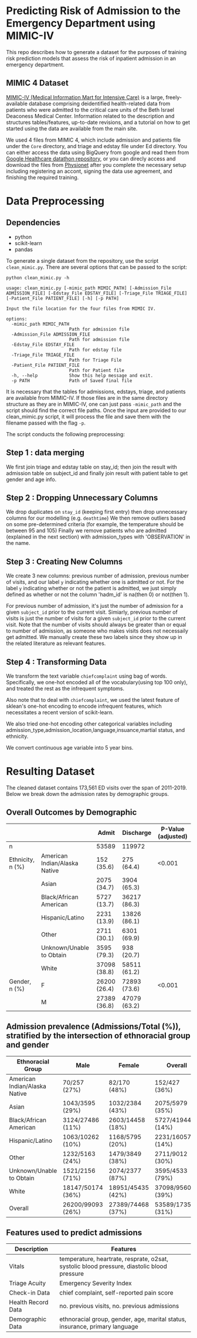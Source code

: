 # Predicting Risk of Admission to the Emergency Department using MIMIC-IV

This repo describes how to generate a dataset for the purposes of training risk prediction models that assess the risk of inpatient admission in an emergency department. 

## MIMIC 4 Dataset

[MIMIC-IV (Medical Information Mart for Intensive Care)](https://mimic.mit.edu/docs/iv/) is a large, freely-available database comprising deidentified health-related data from patients who were admitted to the critical care units of the Beth Israel Deaconess Medical Center. 
Information related to the description and structures tables/features, up-to-date revisions, and a tutorial on how to get started using the data are available from the main site.

We used 4 files from MIMIC 4, which include admission and patients file under the `Core` directory, and triage and edstay file under Ed directory. 
You can either access the data using BigQuery from google and read them from [Google Healthcare datathon repository](https://github.com/GoogleCloudPlatform/healthcare), or you can direcly access and download the files from [Physionet](https://physionet.org/content/mimiciv/1.0/) after you complete the necessary setup including registering an accont, signing the data use agreement, and finishing the required training.

# Data Preprocessing

## Dependencies

- python 
- scikit-learn 
- pandas

To generate a single dataset from the repository, use the script `clean_mimic.py`. 
There are several options that can be passed to the script:

```
python clean_mimic.py -h

usage: clean_mimic.py [-mimic_path MIMIC_PATH] [-Admission_File ADMISSION_FILE] [-Edstay_File EDSTAY_FILE] [-Triage_File TRIAGE_FILE] [-Patient_File PATIENT_FILE] [-h] [-p PATH]

Input the file location for the four files from MIMIC IV.

options:
  -mimic_path MIMIC_PATH
                        Path for admission file
  -Admission_File ADMISSION_FILE
                        Path for admission file
  -Edstay_File EDSTAY_FILE
                        Path for edstay file
  -Triage_File TRIAGE_FILE
                        Path for Triage File
  -Patient_File PATIENT_FILE
                        Path for Patient file
  -h, --help            Show this help message and exit.
  -p PATH               Path of Saved final file
```

It is necessary that the tables for admissions, edstays, triage, and patients are available from MIMIC-IV. 
If those files are in the same directory structure as they are in MIMIC-IV, one can just pass `-mimic_path` and the script should find the correct file paths. 
Once the input are provided to our clean_mimic.py script, it will process the file and save them with the filename passed with the flag `-p`. 

The script conducts the following preprocessing:

## Step 1 : data merging

We first join triage and edstay table on stay_id; then join the result with admission table on subject_id and finally join result with patient table to get gender and age info.

## Step 2 : Dropping Unnecessary Columns

We drop duplicates on `stay_id` (keeping first entry) then drop unnecessary columns for our modelling (e.g. `deathtime`)
We then remove outliers based on some pre-determined criteria (for example, the temperature should be between 95 and 105)
Finally we remove patients who are admitted (explained in the next section) with admission_types with 'OBSERVATION' in the name.

## Step 3 : Creating New Columns

We create 3 new columns: previous number of admission, previous number of visits, and our label `y` indicating whether one is admitted or not.
For the label `y` indicating whether or not the patient is admitted, we just simply defined as whether or not the column 'hadm_id' is na(then 0) or not(then 1).

For previous number of admission, it's just the number of admission for a given `subject_id` prior to the current visit. Simiarly, previous number of visits is just  the number of visits for a given `subject_id` prior to the current visit. 
Note that the number of visits should always be greater than or equal to number of admission, as someone who makes visits does not necessaily get admitted. 
We manually create these two labels since they show up in the related literature as relevant features.

## Step 4 : Transforming Data

We transform the text variable `chiefcomplaint` using bag of words. 
Specifically, we one-hot encoded all of the vocabulary(using top 100 only), and treated the rest as the infrequent symptoms.

Also note that to deal with `chiefcomplaint`, we used the latest feature of sklean's one-hot encoding to encode infrequent features, which necessitates a recent version of scikit-learn. 

We also tried one-hot encoding other categorical variables including admission_type,admission_location,language,insuance,martial status, and ethnicity.

We convert continuous age variable into 5 year bins.


# Resulting Dataset

The cleaned dataset contains 173,561 ED visits over the span of 2011-2019. 
Below we break down the admission rates by demographic groups. 

## Overall Outcomes by Demographic

|                  |                               | Admit        | Discharge    | P-Value (adjusted)   |
|------------------|-------------------------------|--------------|--------------|----------------------|
| n                |                               | 53589        | 119972       |                      |
| Ethnicity, n (%) | American Indian/Alaska Native | 152 (35.6)   | 275 (64.4)   | <0.001               |
|                  | Asian                         | 2075 (34.7)  | 3904 (65.3)  |                      |
|                  | Black/African American        | 5727 (13.7)  | 36217 (86.3) |                      |
|                  | Hispanic/Latino               | 2231 (13.9)  | 13826 (86.1) |                      |
|                  | Other                         | 2711 (30.1)  | 6301 (69.9)  |                      |
|                  | Unknown/Unable to Obtain      | 3595 (79.3)  | 938 (20.7)   |                      |
|                  | White                         | 37098 (38.8) | 58511 (61.2) |                      |
| Gender, n (%)    | F                             | 26200 (26.4) | 72893 (73.6) | <0.001               |
|                  | M                             | 27389 (36.8) | 47079 (63.2) |                      |

## Admission prevalence (Admissions/Total (%)), stratified by the intersection of ethnoracial group and gender

| Ethnoracial Group             |   Male            | Female            | Overall            |
|-------------------------------|-------------------|-------------------|--------------------|
| American Indian/Alaska Native | 70/257 (27%)      | 82/170 (48%)      | 152/427 (36%)      |
| Asian                         | 1043/3595 (29%)   | 1032/2384 (43%)   | 2075/5979 (35%)    |
| Black/African American        | 3124/27486 (11%)  | 2603/14458 (18%)  | 5727/41944 (14%)   |
| Hispanic/Latino               | 1063/10262 (10%)  | 1168/5795 (20%)   | 2231/16057 (14%)   |
| Other                         | 1232/5163 (24%)   | 1479/3849 (38%)   | 2711/9012 (30%)    |
| Unknown/Unable to Obtain      | 1521/2156 (71%)   | 2074/2377 (87%)   | 3595/4533 (79%)    |
| White                         | 18147/50174 (36%) | 18951/45435 (42%) | 37098/95609 (39%)  |
| Overall                       | 26200/99093 (26%) | 27389/74468 (37%) | 53589/173561 (31%) |


## Features used to predict admissions

| Description     |   Features   |
|-----------------|--------------|
| Vitals  | temperature, heartrate, 	resprate, 	o2sat, 	systolic blood pressure, 	diastolic blood pressure |
| Triage Acuity |  Emergency Severity Index |
| Check-in Data   | chief complaint, self-reported pain score |
| Health Record Data  | no. previous visits, no. previous admissions |
| Demographic Data    | ethnoracial group, gender, age, marital status, insurance, primary language |
